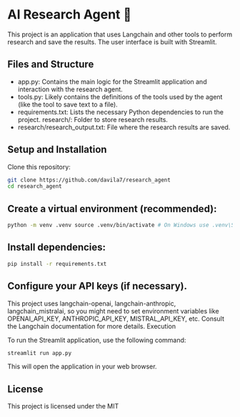 # AI Research Agent 🤖

This project is an application that uses Langchain and other tools to perform research and save the results. The user interface is built with Streamlit.

## Files and Structure
- app.py: Contains the main logic for the Streamlit application and interaction with the research agent. 
- tools.py: Likely contains the definitions of the tools used by the agent (like the tool to save text to a file). 
- requirements.txt: Lists the necessary Python dependencies to run the project. research/: Folder to store research results. 
- research/research_output.txt: File where the research results are saved.

## Setup and Installation
Clone this repository:
```bash
git clone https://github.com/davila7/research_agent 
cd research_agent
```

## Create a virtual environment (recommended):
```bash
python -m venv .venv source .venv/bin/activate # On Windows use .venv\Scripts\activate
```

## Install dependencies:
```bash
pip install -r requirements.txt
```

## Configure your API keys (if necessary). 
This project uses langchain-openai, langchain-anthropic, langchain_mistralai, so you might need to set environment variables like OPENAI_API_KEY, ANTHROPIC_API_KEY, MISTRAL_API_KEY, etc. Consult the Langchain documentation for more details.
Execution

To run the Streamlit application, use the following command:
```bash
streamlit run app.py
```
This will open the application in your web browser.

## License
This project is licensed under the MIT 